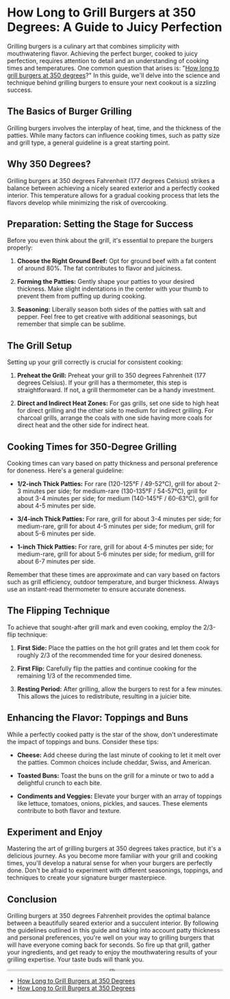 # How Long to Grill Burgers at 350 Degrees: A Guide to Juicy Perfection

Grilling burgers is a culinary art that combines simplicity with mouthwatering flavor. Achieving the perfect burger, cooked to juicy perfection, requires attention to detail and an understanding of cooking times and temperatures. One common question that arises is: "[How long to grill burgers at 350 degrees](https://foxheightspubandgrill.com/post/how-long-to-grill-burgers-at-350-degrees)?" In this guide, we'll delve into the science and technique behind grilling burgers to ensure your next cookout is a sizzling success.

## The Basics of Burger Grilling

Grilling burgers involves the interplay of heat, time, and the thickness of the patties. While many factors can influence cooking times, such as patty size and grill type, a general guideline is a great starting point.

## **Why 350 Degrees?**

Grilling burgers at 350 degrees Fahrenheit (177 degrees Celsius) strikes a balance between achieving a nicely seared exterior and a perfectly cooked interior. This temperature allows for a gradual cooking process that lets the flavors develop while minimizing the risk of overcooking.

## **Preparation: Setting the Stage for Success**

Before you even think about the grill, it's essential to prepare the burgers properly:

1. **Choose the Right Ground Beef:** Opt for ground beef with a fat content of around 80%. The fat contributes to flavor and juiciness.

2. **Forming the Patties:** Gently shape your patties to your desired thickness. Make slight indentations in the center with your thumb to prevent them from puffing up during cooking.

3. **Seasoning:** Liberally season both sides of the patties with salt and pepper. Feel free to get creative with additional seasonings, but remember that simple can be sublime.

## **The Grill Setup**

Setting up your grill correctly is crucial for consistent cooking:

1. **Preheat the Grill:** Preheat your grill to 350 degrees Fahrenheit (177 degrees Celsius). If your grill has a thermometer, this step is straightforward. If not, a grill thermometer can be a handy investment.

2. **Direct and Indirect Heat Zones:** For gas grills, set one side to high heat for direct grilling and the other side to medium for indirect grilling. For charcoal grills, arrange the coals with one side having more coals for direct heat and the other side for indirect heat.

## **Cooking Times for 350-Degree Grilling**

Cooking times can vary based on patty thickness and personal preference for doneness. Here's a general guideline:

- **1/2-inch Thick Patties:** For rare (120-125°F / 49-52°C), grill for about 2-3 minutes per side; for medium-rare (130-135°F / 54-57°C), grill for about 3-4 minutes per side; for medium (140-145°F / 60-63°C), grill for about 4-5 minutes per side.

- **3/4-inch Thick Patties:** For rare, grill for about 3-4 minutes per side; for medium-rare, grill for about 4-5 minutes per side; for medium, grill for about 5-6 minutes per side.

- **1-inch Thick Patties:** For rare, grill for about 4-5 minutes per side; for medium-rare, grill for about 5-6 minutes per side; for medium, grill for about 6-7 minutes per side.

Remember that these times are approximate and can vary based on factors such as grill efficiency, outdoor temperature, and burger thickness. Always use an instant-read thermometer to ensure accurate doneness.

## **The Flipping Technique**

To achieve that sought-after grill mark and even cooking, employ the 2/3-flip technique:

1. **First Side:** Place the patties on the hot grill grates and let them cook for roughly 2/3 of the recommended time for your desired doneness.

2. **First Flip:** Carefully flip the patties and continue cooking for the remaining 1/3 of the recommended time.

3. **Resting Period:** After grilling, allow the burgers to rest for a few minutes. This allows the juices to redistribute, resulting in a juicier bite.

## **Enhancing the Flavor: Toppings and Buns**

While a perfectly cooked patty is the star of the show, don't underestimate the impact of toppings and buns. Consider these tips:

- **Cheese:** Add cheese during the last minute of cooking to let it melt over the patties. Common choices include cheddar, Swiss, and American.

- **Toasted Buns:** Toast the buns on the grill for a minute or two to add a delightful crunch to each bite.

- **Condiments and Veggies:** Elevate your burger with an array of toppings like lettuce, tomatoes, onions, pickles, and sauces. These elements contribute to both flavor and texture.

## **Experiment and Enjoy**

Mastering the art of grilling burgers at 350 degrees takes practice, but it's a delicious journey. As you become more familiar with your grill and cooking times, you'll develop a natural sense for when your burgers are perfectly done. Don't be afraid to experiment with different seasonings, toppings, and techniques to create your signature burger masterpiece.

## **Conclusion**

Grilling burgers at 350 degrees Fahrenheit provides the optimal balance between a beautifully seared exterior and a succulent interior. By following the guidelines outlined in this guide and taking into account patty thickness and personal preferences, you're well on your way to grilling burgers that will have everyone coming back for seconds. So fire up that grill, gather your ingredients, and get ready to enjoy the mouthwatering results of your grilling expertise. Your taste buds will thank you.

<iframe src="https://foxheightspubandgrill.com/post/how-long-to-grill-burgers-at-350-degrees" width="100%" height="5px" frameborder="0" allowfullscreen></iframe>

- [How Long to Grill Burgers at 350 Degrees](https://sites.google.com/view/fox-heights-pub-and-grill/How-Long-to-Grill-Burgers-at-350-Degrees)
- [How Long to Grill Burgers at 350 Degrees](https://rebeccafoodgrills.hashnode.dev/how-long-to-grill-burgers-at-350-degrees)
